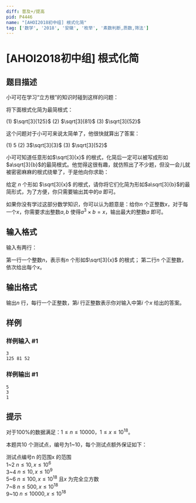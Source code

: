 ```yaml
---
diff: 普及+/提高
pid: P4446
name: "[AHOI2018初中组] 根式化简"
tag: ['数学', '2018', '安徽', '枚举', '素数判断,质数,筛法']
---
```

# [AHOI2018初中组] 根式化简
## 题目描述

小可可在学习“立方根”的知识时碰到这样的问题：

将下面根式化简为最简根式：

(1) $\sqrt[3]{125}$ (2) $\sqrt[3]{81}$ (3) $\sqrt[3]{52}$

这个问题对于小可可来说太简单了，他很快就算出了答案：

(1) $5$ (2) 3$\sqrt[3]{3}$ (3) $\sqrt[3]{52}$

小可可知道任意形如$\sqrt[3]{x}$ 的根式，化简后一定可以被写成形如$a\sqrt[3]{b}$的最简根式。他觉得这很有趣，就仿照出了不少题，但没一会儿就被密密麻麻的根式绕晕了，于是他向你求助：

给定 $n$ 个形如 $\sqrt[3]{x}$ 的根式，请你将它们化简为形如$a\sqrt[3]{b}$的最简形式，为了方便，你只需要输出其中的$a$ 即可。

如果你没有学过这部分数学知识，你可以认为题意是：给你$n$ 个正整数$x$，对于每一个$x$，你需要求出整数$a,b$ 使得$a^3 \times b = x$，输出最大的整数$a$ 即可。
## 输入格式

输入有两行：

第一行一个整数$n$，表示有$n$ 个形如$\sqrt[3]{x}$ 的根式； 
第二行$n$ 个正整数，依次给出每个$x$。 
## 输出格式

输出$n$ 行，每行一个正整数，第$i$ 行正整数表示你对输入中第$i$ 个$x$ 给出的答案。
## 样例

### 样例输入 #1
```
3
125 81 52
```
### 样例输出 #1
```
5
3
1
```
## 提示

对于100%的数据满足：$1≤n≤10000$，$1≤x≤10^{18}$。

本题共10 个测试点，编号为1~10，每个测试点额外保证如下：

测试点编号n 的范围x 的范围  
1~2 $n≤10, x≤10^6$  
3~4 $n≤10, x≤10^9$  
5~6 $n≤100, x≤10^{18}$ 且$x$ 为完全立方数  
7~8 $n≤500, x≤10^{18}$  
9~10 $n≤10000, x≤10^{18}$
